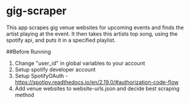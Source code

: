 # gig-scraper

This app scrapes gig venue websites for upcoming events and finds the artist playing at the event. It then takes this artists top song, using the spotify api, and puts it in a specified playlist.

##Before Running

1. Change "user_id" in global variables to your account
2. Setup spotify developer account
3. Setup SpotifyOAuth - https://spotipy.readthedocs.io/en/2.19.0/#authorization-code-flow
4. Add venue websites to website-urls.json and decide best scraping method 
